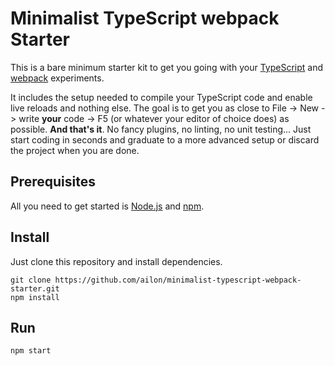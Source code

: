 # Minimalist TypeScript webpack Starter

This is a bare minimum starter kit to get you going with your [TypeScript](https://www.typescriptlang.org/) and [webpack](https://webpack.js.org/) experiments.

It includes the setup needed to compile your TypeScript code and enable live reloads and nothing else. The goal is to get you as close to File -> New -> write **your** code -> F5 (or whatever your editor of choice does) as possible. **And that's it**. No fancy plugins, no linting, no unit testing... Just start coding in seconds and graduate to a more advanced setup or discard the project when you are done.

## Prerequisites

All you need to get started is [Node.js](https://nodejs.org/) and [npm](https://www.npmjs.com/get-npm).

## Install

Just clone this repository and install dependencies.

```
git clone https://github.com/ailon/minimalist-typescript-webpack-starter.git
npm install
```

## Run

```
npm start
```
